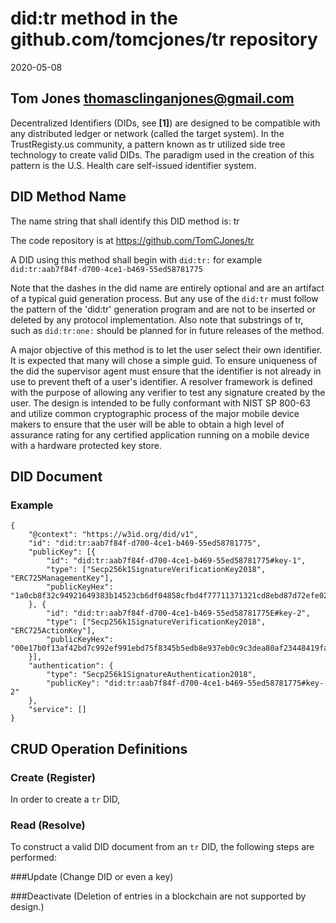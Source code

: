# did:tr method in the github.com/tomcjones/tr repository

2020-05-08

## Tom Jones  <thomasclinganjones@gmail.com>

Decentralized Identifiers (DIDs, see **[1]**) are designed to be compatible with any distributed ledger or network (called the target system).  In the TrustRegisty.us community, a pattern known as tr utilized side tree technology to create valid DIDs. The paradigm used in the creation of this pattern is the U.S. Health care self-issued identifier system.

## DID Method Name

The name string that shall identify this DID method is: tr

The code repository is at https://github.com/TomCJones/tr

A DID using this method shall begin with `did:tr:`  for example `did:tr:aab7f84f-d700-4ce1-b469-55ed58781775`

Note that the dashes in the did name are entirely optional and are an artifact of a typical guid generation process. But any use of the `did:tr` must follow the pattern of the 'did:tr' generation program and are not to be inserted or deleted by any protocol implementation. Also note that substrings of tr, such as `did:tr:one:` should be planned for in future releases of the method.

A major objective of this method is to let the user select their own identifier. It is expected that many will chose a simple guid. To ensure uniqueness of the did the supervisor agent must ensure that the identifier is not already in use to prevent theft of a user's identifier. A resolver framework is defined with the purpose of allowing any verifier to test any signature created by the user. The design is intended to be fully conformant with NIST SP 800-63 and utilize common cryptographic process of the major mobile device makers to ensure that the user will be able to obtain a high level of assurance rating for any certified application running on a mobile device with a hardware protected key store.

## DID Document

### Example

	{
		"@context": "https://w3id.org/did/v1",
		"id": "did:tr:aab7f84f-d700-4ce1-b469-55ed58781775",
		"publicKey": [{
			"id": "did:tr:aab7f84f-d700-4ce1-b469-55ed58781775#key-1",
			"type": ["Secp256k1SignatureVerificationKey2018", "ERC725ManagementKey"],
			"publicKeyHex": "1a0cb8f32c94921649383b14523cb6df04858cfbd4f77711371321cd8ebd87d72efe02b69ca4b02b35a848404101ad17efbf962441733135cb7d833313c3d37b"
		}, {
			"id": "did:tr:aab7f84f-d700-4ce1-b469-55ed58781775E#key-2",
			"type": ["Secp256k1SignatureVerificationKey2018", "ERC725ActionKey"],
			"publicKeyHex": "00e17b0f13af42bd7c992ef991ebd75f8345b5edb8e937eb0c9c3dea80af23448419faa1d7562054e31bf56ab1af485944b3a327085c4502e38d723129fd5cf666"
		}],
		"authentication": {
			"type": "Secp256k1SignatureAuthentication2018",
			"publicKey": "did:tr:aab7f84f-d700-4ce1-b469-55ed58781775#key-2"
		},
		"service": []
	}

## CRUD Operation Definitions

### Create (Register)

In order to create a `tr` DID, 

### Read (Resolve)

To construct a valid DID document from an `tr` DID, the following steps are performed:

###Update (Change DID or even a key)

###Deactivate (Deletion of entries in a blockchain are not supported by design.)


